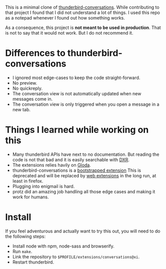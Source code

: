 This is a minimal clone of [thunderbird-conversations][1].  While contributing
to that project I found that I did not understand a lot of things. I used this
repo as a notepad whenever I found out how something works.

As a consequence, this project is **not meant to be used in production**. That
is not to say that it would not work. But I do not recommend it.

# Differences to thunderbird-conversations

-	I ignored most edge-cases to keep the code straight-forward.
-	No preview.
-	No quickreply.
-	The conversation view is not automatically updated when new messages come in.
-	The conversation view is only triggered when you open a message in a new tab.

# Things I learned while working on this

-	Many thunderbird APIs have next to no documentation. But reading the code is
	not that bad and it is easily searchable with [DXR][2].
-	The extensions relies havily on [Gloda][5].
-	thunderbird-conversations is a [bootstrapped extension][3] This is deprecated
	and will be replaced by [web extensions][4] in the long run, at least in
	firefox.
-	Plugging into enigmail is hard.
-	protz did an amazing job handling all those edge cases and making it work for
	humans.

# Install

If you feel adventurous and actually want to try this out, you will need to do
the following steps:

-	Install node with npm, node-sass and browserify.
-	Run `make`.
-	Link the repository to `$PROFILE/extensions/conversations@xi`.
-	Restart thunderbird.

[1]: https://github.com/protz/thunderbird-conversations
[2]: https://dxr.mozilla.org/comm-central
[3]: https://developer.mozilla.org/en-US/Add-ons/Bootstrapped_extensions
[4]: https://developer.mozilla.org/en-US/Add-ons/WebExtensions
[5]: https://developer.mozilla.org/en-US/docs/Mozilla/Thunderbird/Creating_a_Gloda_message_query
